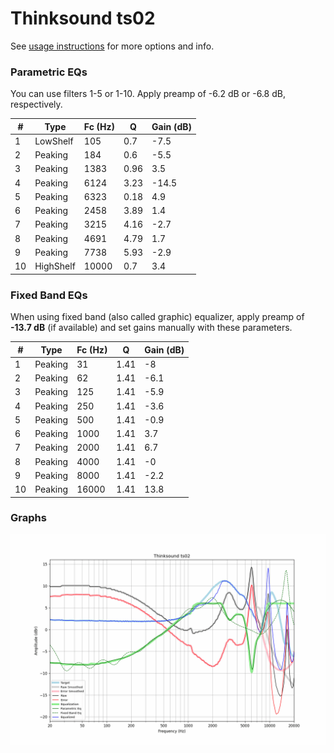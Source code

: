 # Thinksound ts02
See [usage instructions](https://github.com/jaakkopasanen/AutoEq#usage) for more options and info.

### Parametric EQs
You can use filters 1-5 or 1-10. Apply preamp of -6.2 dB or -6.8 dB, respectively.

|   # | Type      |   Fc (Hz) |    Q |   Gain (dB) |
|-----|-----------|-----------|------|-------------|
|   1 | LowShelf  |       105 | 0.7  |        -7.5 |
|   2 | Peaking   |       184 | 0.6  |        -5.5 |
|   3 | Peaking   |      1383 | 0.96 |         3.5 |
|   4 | Peaking   |      6124 | 3.23 |       -14.5 |
|   5 | Peaking   |      6323 | 0.18 |         4.9 |
|   6 | Peaking   |      2458 | 3.89 |         1.4 |
|   7 | Peaking   |      3215 | 4.16 |        -2.7 |
|   8 | Peaking   |      4691 | 4.79 |         1.7 |
|   9 | Peaking   |      7738 | 5.93 |        -2.9 |
|  10 | HighShelf |     10000 | 0.7  |         3.4 |

### Fixed Band EQs
When using fixed band (also called graphic) equalizer, apply preamp of **-13.7 dB** (if available) and set gains manually with these parameters.

|   # | Type    |   Fc (Hz) |    Q |   Gain (dB) |
|-----|---------|-----------|------|-------------|
|   1 | Peaking |        31 | 1.41 |        -8   |
|   2 | Peaking |        62 | 1.41 |        -6.1 |
|   3 | Peaking |       125 | 1.41 |        -5.9 |
|   4 | Peaking |       250 | 1.41 |        -3.6 |
|   5 | Peaking |       500 | 1.41 |        -0.9 |
|   6 | Peaking |      1000 | 1.41 |         3.7 |
|   7 | Peaking |      2000 | 1.41 |         6.7 |
|   8 | Peaking |      4000 | 1.41 |        -0   |
|   9 | Peaking |      8000 | 1.41 |        -2.2 |
|  10 | Peaking |     16000 | 1.41 |        13.8 |

### Graphs
![](./Thinksound%20ts02.png)
